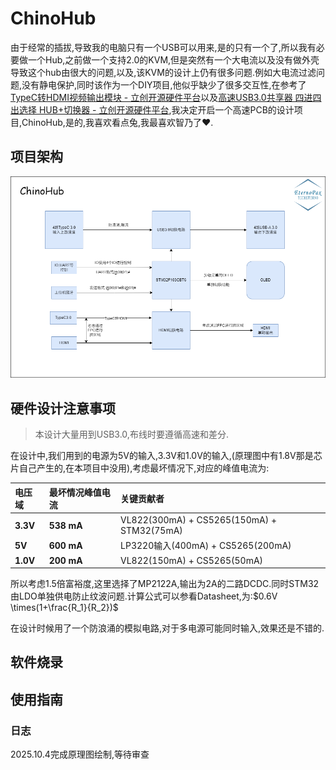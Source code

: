 # ChinoHub

由于经常的插拔,导致我的电脑只有一个USB可以用来,是的只有一个了,所以我有必要做一个Hub,之前做一个支持2.0的KVM,但是突然有一个大电流以及没有做外壳导致这个hub由很大的问题,以及,该KVM的设计上仍有很多问题.例如大电流过滤问题,没有静电保护,同时该作为一个DIY项目,他似乎缺少了很多交互性,在参考了[TypeC转HDMI视频输出模块 - 立创开源硬件平台](https://oshwhub.com/lemon_wifi/CS5265)以及[高速USB3.0共享器 四进四出选择 HUB+切换器 - 立创开源硬件平台](https://oshwhub.com/aknice/vl822-ch484m-si-jin-si-chu-usb3-0-hub),我决定开启一个高速PCB的设计项目,ChinoHub,是的,我喜欢看点兔,我最喜欢智乃了❤.

## 项目架构

<img src="./Bitmap/Block diagram.png" alt="系统框图" style="zoom: 67%;" />

## 硬件设计注意事项

> 本设计大量用到USB3.0,布线时要遵循高速和差分.

在设计中,我们用到的电源为5V的输入,3.3V和1.0V的输入,(原理图中有1.8V那是芯片自己产生的,在本项目中没用),考虑最坏情况下,对应的峰值电流为:

| 电压域   | 最坏情况峰值电流 | 关键贡献者                                 |
| :------- | :--------------- | :----------------------------------------- |
| **3.3V** | **538 mA**       | VL822(300mA) + CS5265(150mA) + STM32(75mA) |
| **5V**   | **600 mA**       | LP3220输入(400mA) + CS5265(200mA)          |
| **1.0V** | **200 mA**       | VL822(150mA) + CS5265(50mA)                |

所以考虑1.5倍富裕度,这里选择了MP2122A,输出为2A的二路DCDC.同时STM32由LDO单独供电防止纹波问题.计算公式可以参看Datasheet,为:$0.6V \times(1+\frac{R_1}{R_2})$

在设计时候用了一个防浪涌的模拟电路,对于多电源可能同时输入,效果还是不错的.

## 软件烧录



## 使用指南



### 日志

2025.10.4完成原理图绘制,等待审查